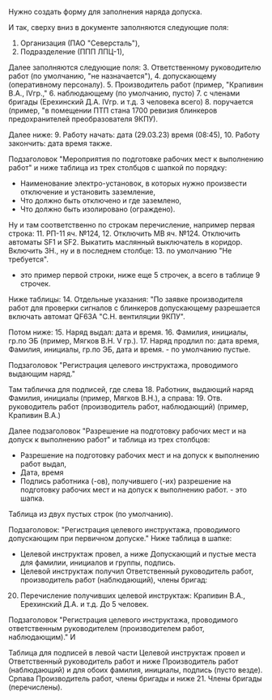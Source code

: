 Нужно создать форму для заполнения наряда допуска.

И так, сверху вниз в документе заполняются следующие поля:

1. Организация (ПАО "Северсталь"),
2. Подразделение (ППП ЛПЦ-1),

Далее заполняются следующие поля:
3. Ответственному руководителю работ (по умолчанию, "не назначается"),
4. допускающему (оперативному персоналу).
5. Производитель работ (пример, "Крапивин В.А., IVгр.,"
6. наблюдающему (по умолчанию, пусто)
7. с членами бригады (Ерехинский Д.А. IVгр. и т.д. 3 человека всего)
8. поручается (пример, "в помещении ПТП стана 1700 ревизия блинкеров предохранителей преобразователя 9КПУ).

Далее ниже:
9. Работу начать: дата (29.03.23) время (08:45),
10. Работу закончить: дата время также.

Подзаголовок "Мероприятия по подготовке рабочих мест к выполнению работ" и ниже таблица из трех столбцов с шапкой по порядку:
- Наименование электро-установок, в которых нужно произвести отключение и установить заземление,
- Что должно быть отключено и где заземлено,
- Что должно быть изолировано (ограждено).

Ну и там соответственно по строкам перечисление, например первая строка:
11. РП-11 яч. №124,
12. Отключить МВ яч. №124. Отключить автоматы SF1 и SF2. Выкатить маслянный выключатель в коридор. Включить ЗН.,
ну и в последнем столбце:
13. по умолчанию "Не требуется".
- это пример первой строки, ниже еще 5 строчек, а всего в таблице 9 строчек.

Ниже таблицы:
14. Отдельные указания: "По заявке производителя работ для проверки сигналов с блинкеров допускающему разрешается включать автомат QF63A "С.Н. вентиляции 9КПУ".

Потом ниже:
15. Наряд выдал: дата и время.
16. Фамилия, инициалы, гр.по ЭБ (пример, Мягков В.Н. V гр.).
17. Наряд продлил по: дата время, Фамилия, инициалы, гр.по ЭБ, дата и время. - по умолчанию пустые.

Подзаголовок "Регистрация целевого инструктажа, проводимого выдающим наряд."

Там табличка для подписей, где слева
18. Работник, выдающий наряд Фамилия, инициалы (пример, Мягков В.Н.),
а справа:
19. Отв. руководитель работ (производитель работ, наблюдающий) (пример, Крапивин В.А.)

Далее подзаголовок "Разрешение на подготовку рабочих мест и на допуск к выполнению работ"
и таблица из трех столбцов:
- Разрешение на подготовку рабочих мест и на допуск к выполнению работ выдал,
- Дата, время
- Подпись работника (-ов), получившего (-их) разрешение на подготовку рабочих мест и на допуск к выполнению работ. - это шапка.

Таблица из двух пустых строк (по умолчанию).

Подзаголовок: "Регистрация целевого инструктажа, проводимого допускающим при первичном допуске."
Ниже таблица в шапке:
- Целевой инструктаж провел, а ниже Допускающий и пустые места для фамилии, инициалов и группы, подпись.
- Целевой инструктаж получил Ответственный руководитель работ, производитель работ (наблюдающий), члены бригад:
20.  Перечисление получивших целевой инструктаж: Крапивин В.А., Ерехинский Д.А. и т.д. До 5 человек.

Подзаголовок "Регистрация целевого инструктажа, проводимого ответственным руководителем (производителем работ, наблюдающим)." И

Таблица для подписей в левой части Целевой инструктаж провел и Ответственный руководитель работ и ниже Производитель работ (наблюдающий) и для обоих фамилия, инициалы, подпись (пусто везде). Српава Производитель работ, члены бригады и ниже
21.   Члены бригады (перечислены).
